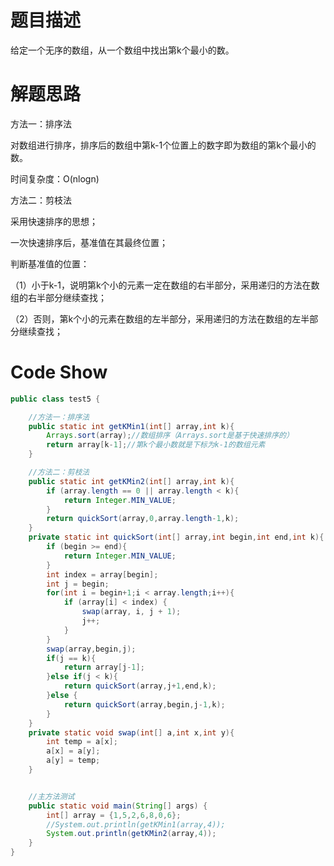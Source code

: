 # 题目描述

给定一个无序的数组，从一个数组中找出第k个最小的数。

# 解题思路

方法一：排序法

对数组进行排序，排序后的数组中第k-1个位置上的数字即为数组的第k个最小的数。

时间复杂度：O(nlogn)

方法二：剪枝法

采用快速排序的思想；

一次快速排序后，基准值在其最终位置；

判断基准值的位置：

（1）小于k-1，说明第k个小的元素一定在数组的右半部分，采用递归的方法在数组的右半部分继续查找；

（2）否则，第k个小的元素在数组的左半部分，采用递归的方法在数组的左半部分继续查找；

# Code Show

```java
public class test5 {

    //方法一：排序法
    public static int getKMin1(int[] array,int k){
        Arrays.sort(array);//数组排序（Arrays.sort是基于快速排序的）
        return array[k-1];//第k个最小数就是下标为k-1的数组元素
    }

    //方法二：剪枝法
    public static int getKMin2(int[] array,int k){
        if (array.length == 0 || array.length < k){
            return Integer.MIN_VALUE;
        }
        return quickSort(array,0,array.length-1,k);
    }
    private static int quickSort(int[] array,int begin,int end,int k){
        if (begin >= end){
            return Integer.MIN_VALUE;
        }
        int index = array[begin];
        int j = begin;
        for(int i = begin+1;i < array.length;i++){
            if (array[i] < index) {
                swap(array, i, j + 1);
                j++;
            }
        }
        swap(array,begin,j);
        if(j == k){
            return array[j-1];
        }else if(j < k){
            return quickSort(array,j+1,end,k);
        }else {
            return quickSort(array,begin,j-1,k);
        }
    }
    private static void swap(int[] a,int x,int y){
        int temp = a[x];
        a[x] = a[y];
        a[y] = temp;
    }


    //主方法测试
    public static void main(String[] args) {
        int[] array = {1,5,2,6,8,0,6};
        //System.out.println(getKMin1(array,4));
        System.out.println(getKMin2(array,4));
    }
}
```

